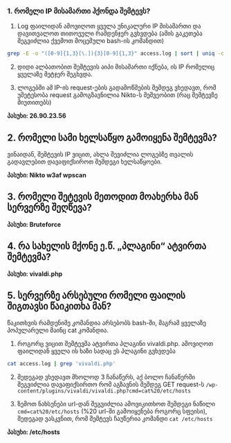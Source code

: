 ### 1. რომელი IP მისამართი ჰქონდა შემტევს? 

1. Log ფაილიდან ამოვიღოთ ყველა უნიკალური IP მისამართი და დავითვალოთ თითოეული რამდენჯერ გვხვდება (ამის გაკეთება შეგვიძლია ქვემოთ მოცემული bash-ის კომანდით)
```bash
grep -E -o "([0-9]{1,3}[\.]){3}[0-9]{1,3}" access.log | sort | uniq -c
```

2. დიდი ალბათობით შემტევის აიპი მისამართი იქნება, ის IP რომელიც ყველაზე  მეტჯერ შეგხვდა.



3. ლოგებში ამ IP-ის request-ების გადამოწმების შემდეგ ვხედავთ, რომ უმეტესობა request გამოგზავნილია Nikto-ს მეშვეობით (რაც შემტევზე მიუთითებს)

**პასუხი: 26.90.23.56**

## 2. რომელი სამი ხელსაწყო გამოიყენა შემტევმა?
ვინაიდან, შემტევის IP ვიცით, ახლა შევიძლია ლოგებზე თვალის გადავლებით დავაფიქსიროთ შემდეგი ხელსაწყოები.

**პასუხი: Nikto w3af wpscan**

## 3. რომელი შეტევის მეთოდით მოახერხა მან სერვერზე შეღწევა?
**პასუხი: Bruteforce**

## 4. რა სახელის მქონე ე.წ. „პლაგინი“ ატვირთა შემტევმა?

**პასუხი: vivaldi.php**

## 5. სერვერზე არსებული რომელი ფაილის შიგთავსი წაიკითხა მან?
წაკითხვის რამდენიმე კომანდია არსებობს bash-ში, მაგრამ ყველაზე პოპულარული მაინც cat კომანდია. 

1. როგორც ვიცით შემტევმა ატვირთა პლაგინი vivaldi.php. ამოვიღოთ ფაილიდან ყველა ის ხაზი სადაც ეს პლაგინი გვხვდება
```bash
cat access.log | grep 'vivaldi.php'
```
2. შედეგად ვხედავთ მხოლოდ 3 ჩანაწერს, აქ ბოლო ჩანაწერში შეგვიძლია დავაფიქსირთო რომ აგზავნის შემდეგ GET request-ს  `/wp-content/plugins/vivaldi/vivaldi.php?cmd=cat%20/etc/hosts` 

3. ზემოთ ნახსენები url-დან შეგვიძლია ამოვიკითხოთ შემდეგი ნაწილი `cmd=cat%20/etc/hosts` (%20 url-ში გამოიყენება როგორც სფეისი), შედეგად ვასკვნით, რომ შემტევს ჩაუწერია კომანდი `cat /etc/hosts`

**პასუხი: /etc/hosts**